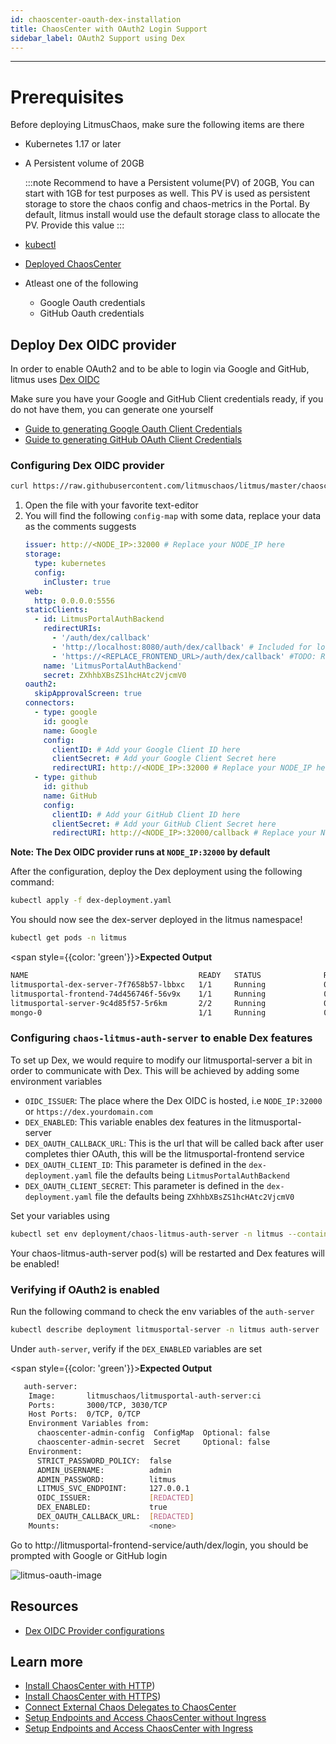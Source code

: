 ```yaml
---
id: chaoscenter-oauth-dex-installation
title: ChaosCenter with OAuth2 Login Support
sidebar_label: OAuth2 Support using Dex
---
```


---

# Prerequisites

Before deploying LitmusChaos, make sure the following items are there

- Kubernetes 1.17 or later

- A Persistent volume of 20GB

  :::note
  Recommend to have a Persistent volume(PV) of 20GB, You can start with 1GB for test purposes as well. This PV is used as persistent storage to store the chaos config and chaos-metrics in the Portal. By default, litmus install would use the default storage class to allocate the PV. Provide this value
  :::

- [kubectl](https://kubernetes.io/docs/tasks/tools/#kubectl)

- [Deployed ChaosCenter](../getting-started/installation.md)

- Atleast one of the following
  - Google Oauth credentials
  - GitHub Oauth credentials

## Deploy Dex OIDC provider

In order to enable OAuth2 and to be able to login via Google and GitHub, litmus uses [Dex OIDC](https://dexidp.io/)

Make sure you have your Google and GitHub Client credentials ready, if you do not have them, you can generate one yourself

- [Guide to generating Google Oauth Client Credentials](https://support.google.com/cloud/answer/6158849?hl=en#zippy=)
- [Guide to generating GitHub OAuth Client Credentials](https://docs.github.com/en/developers/apps/building-oauth-apps/creating-an-oauth-app)

### Configuring Dex OIDC provider

```bash
curl https://raw.githubusercontent.com/litmuschaos/litmus/master/chaoscenter/dex-server/dex-deployment.yaml --output dex-deployment.yaml
```

1. Open the file with your favorite text-editor
2. You will find the following `config-map` with some data, replace your data as the comments suggests
   ```yaml
   issuer: http://<NODE_IP>:32000 # Replace your NODE_IP here
   storage:
     type: kubernetes
     config:
       inCluster: true
   web:
     http: 0.0.0.0:5556
   staticClients:
     - id: LitmusPortalAuthBackend
       redirectURIs:
         - '/auth/dex/callback'
         - 'http://localhost:8080/auth/dex/callback' # Included for local testing purposes
         - 'https://<REPLACE_FRONTEND_URL>/auth/dex/callback' #TODO: Replace with you frontend URL
       name: 'LitmusPortalAuthBackend'
       secret: ZXhhbXBsZS1hcHAtc2VjcmV0
   oauth2:
     skipApprovalScreen: true
   connectors:
     - type: google
       id: google
       name: Google
       config:
         clientID: # Add your Google Client ID here
         clientSecret: # Add your Google Client Secret here
         redirectURI: http://<NODE_IP>:32000 # Replace your NODE_IP here
     - type: github
       id: github
       name: GitHub
       config:
         clientID: # Add your GitHub Client ID here
         clientSecret: # Add your GitHub Client Secret here
         redirectURI: http://<NODE_IP>:32000/callback # Replace your NODE_IP here
   ```

**Note: The Dex OIDC provider runs at `NODE_IP:32000` by default**

After the configuration, deploy the Dex deployment using the following command:

```bash
kubectl apply -f dex-deployment.yaml
```

You should now see the dex-server deployed in the litmus namespace!

```bash
kubectl get pods -n litmus
```

<span style={{color: 'green'}}><b>Expected Output</b></span>

```bash
NAME                                      READY   STATUS              RESTARTS   AGE
litmusportal-dex-server-7f7658b57-lbbxc   1/1     Running             0          107s
litmusportal-frontend-74d456746f-56v9x    1/1     Running             0          5m57s
litmusportal-server-9c4d85f57-5r6km       2/2     Running             0          5m57s
mongo-0                                   1/1     Running             0          5m57s
```

### Configuring `chaos-litmus-auth-server` to enable Dex features

To set up Dex, we would require to modify our litmusportal-server a bit in order to communicate with Dex. This will be achieved by adding some environment variables

- `OIDC_ISSUER`: The place where the Dex OIDC is hosted, i.e `NODE_IP:32000` or `https://dex.yourdomain.com`
- `DEX_ENABLED`: This variable enables dex features in the litmusportal-server
- `DEX_OAUTH_CALLBACK_URL`: This is the url that will be called back after user completes thier OAuth, this will be the litmusportal-frontend service
- `DEX_OAUTH_CLIENT_ID`: This parameter is defined in the `dex-deployment.yaml` file the defaults being `LitmusPortalAuthBackend`
- `DEX_OAUTH_CLIENT_SECRET`: This parameter is defined in the `dex-deployment.yaml` file the defaults being `ZXhhbXBsZS1hcHAtc2VjcmV0`

Set your variables using

```bash
kubectl set env deployment/chaos-litmus-auth-server -n litmus --containers="auth-server" DEX_ENABLED=true OIDC_ISSUER=<REPLACE_NODE_IP>:32000 DEX_OAUTH_CALLBACK_URL=https://<REPLACE_FRONTEND_URL>/auth/dex/callback DEX_OAUTH_CLIENT_ID=LitmusPortalAuthBackend DEX_OAUTH_CLIENT_SECRET=ZXhhbXBsZS1hcHAtc2VjcmV0
```

Your chaos-litmus-auth-server pod(s) will be restarted and Dex features will be enabled!

### Verifying if OAuth2 is enabled

Run the following command to check the env variables of the `auth-server`

```bash
kubectl describe deployment litmusportal-server -n litmus auth-server
```

Under `auth-server`, verify if the `DEX_ENABLED` variables are set

<span style={{color: 'green'}}><b>Expected Output</b></span>

```bash
   auth-server:
    Image:       litmuschaos/litmusportal-auth-server:ci
    Ports:       3000/TCP, 3030/TCP
    Host Ports:  0/TCP, 0/TCP
    Environment Variables from:
      chaoscenter-admin-config  ConfigMap  Optional: false
      chaoscenter-admin-secret  Secret     Optional: false
    Environment:
      STRICT_PASSWORD_POLICY:  false
      ADMIN_USERNAME:          admin
      ADMIN_PASSWORD:          litmus
      LITMUS_SVC_ENDPOINT:     127.0.0.1
      OIDC_ISSUER:             [REDACTED]
      DEX_ENABLED:             true
      DEX_OAUTH_CALLBACK_URL:  [REDACTED]
    Mounts:                    <none>
```

Go to http://litmusportal-frontend-service/auth/dex/login, you should be prompted with Google or GitHub login

![litmus-oauth-image](https://user-images.githubusercontent.com/31009634/135559389-c8cdf53c-76cf-4f9d-acaa-99014540f9cf.png)

## Resources

- [Dex OIDC Provider configurations](https://dexidp.io/docs/)

## Learn more

- [Install ChaosCenter with HTTP](../getting-started/installation.md))
- [Install ChaosCenter with HTTPS](chaoscenter-advanced-installation.md))
- [Connect External Chaos Delegates to ChaosCenter](../user-guides/chaos-infrastructure-installation.md)
- [Setup Endpoints and Access ChaosCenter without Ingress](../user-guides/setup-without-ingress.md)
- [Setup Endpoints and Access ChaosCenter with Ingress](../user-guides/setup-with-ingress.md)
